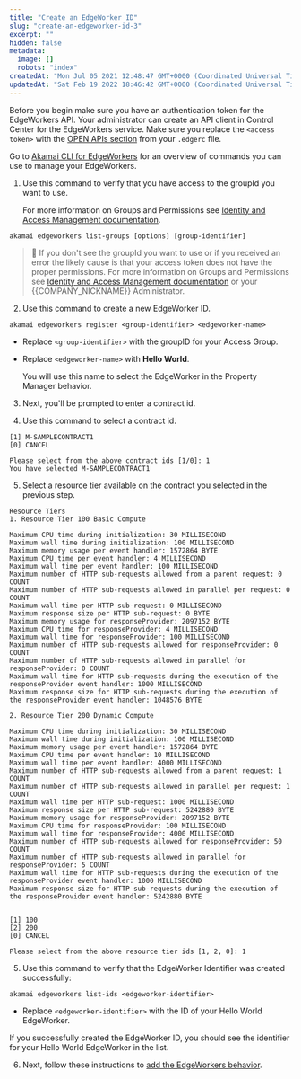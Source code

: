 ```yaml
---
title: "Create an EdgeWorker ID"
slug: "create-an-edgeworker-id-3"
excerpt: ""
hidden: false
metadata: 
  image: []
  robots: "index"
createdAt: "Mon Jul 05 2021 12:48:47 GMT+0000 (Coordinated Universal Time)"
updatedAt: "Sat Feb 19 2022 18:46:42 GMT+0000 (Coordinated Universal Time)"
---
```

Before you begin make sure you have an authentication token for the EdgeWorkers API. Your administrator can create an API client in Control Center for the EdgeWorkers service. Make sure you replace the `<access token>` with the <a href="https://techdocs.akamai.com/developer/docs/set-up-authentication-credentials">OPEN APIs section</a> from your `.edgerc` file.

Go to [Akamai CLI for EdgeWorkers](https://github.com/akamai/cli-edgeworkers) for an overview of commands you can use to manage your EdgeWorkers.

1. Use this command to verify that you have access to the groupId you want to use. 

   For more information on Groups and Permissions see [Identity and Access Management documentation](https://techdocs.akamai.com/iam/docs).

```shell
akamai edgeworkers list-groups [options] [group-identifier]
```

> 📘 If you don't see the groupId you want to use or if you received an error the likely cause is that your access token does not have the proper permissions. For more information on Groups and Permissions see [Identity and Access Management documentation](https://techdocs.akamai.com/iam/docs) or your {{COMPANY_NICKNAME}} Administrator.

2. Use this command to create a new EdgeWorker ID.

```shell
akamai edgeworkers register <group-identifier> <edgeworker-name>
```

- Replace `<group-identifier>`  with the groupID for your Access Group.

- Replace `<edgeworker-name>` with **Hello World**. 

    You will use this name to select the EdgeWorker in the Property Manager behavior.

3. Next, you'll be prompted to enter a contract id.

4. Use this command to select a contract id.

```shell
[1] M-SAMPLECONTRACT1
[0] CANCEL

Please select from the above contract ids [1/0]: 1
You have selected M-SAMPLECONTRACT1
```

5. Select a resource tier available on the contract you selected in the previous step.

```shell
Resource Tiers
1. Resource Tier 100 Basic Compute

Maximum CPU time during initialization: 30 MILLISECOND
Maximum wall time during initialization: 100 MILLISECOND
Maximum memory usage per event handler: 1572864 BYTE
Maximum CPU time per event handler: 4 MILLISECOND
Maximum wall time per event handler: 100 MILLISECOND
Maximum number of HTTP sub-requests allowed from a parent request: 0 COUNT
Maximum number of HTTP sub-requests allowed in parallel per request: 0 COUNT
Maximum wall time per HTTP sub-request: 0 MILLISECOND
Maximum response size per HTTP sub-request: 0 BYTE
Maximum memory usage for responseProvider: 2097152 BYTE
Maximum CPU time for responseProvider: 4 MILLISECOND
Maximum wall time for responseProvider: 100 MILLISECOND
Maximum number of HTTP sub-requests allowed for responseProvider: 0 COUNT
Maximum number of HTTP sub-requests allowed in parallel for responseProvider: 0 COUNT
Maximum wall time for HTTP sub-requests during the execution of the responseProvider event handler: 1000 MILLISECOND
Maximum response size for HTTP sub-requests during the execution of the responseProvider event handler: 1048576 BYTE

2. Resource Tier 200 Dynamic Compute

Maximum CPU time during initialization: 30 MILLISECOND
Maximum wall time during initialization: 100 MILLISECOND
Maximum memory usage per event handler: 1572864 BYTE
Maximum CPU time per event handler: 10 MILLISECOND
Maximum wall time per event handler: 4000 MILLISECOND
Maximum number of HTTP sub-requests allowed from a parent request: 1 COUNT
Maximum number of HTTP sub-requests allowed in parallel per request: 1 COUNT
Maximum wall time per HTTP sub-request: 1000 MILLISECOND
Maximum response size per HTTP sub-request: 5242880 BYTE
Maximum memory usage for responseProvider: 2097152 BYTE
Maximum CPU time for responseProvider: 100 MILLISECOND
Maximum wall time for responseProvider: 4000 MILLISECOND
Maximum number of HTTP sub-requests allowed for responseProvider: 50 COUNT
Maximum number of HTTP sub-requests allowed in parallel for responseProvider: 5 COUNT
Maximum wall time for HTTP sub-requests during the execution of the responseProvider event handler: 1000 MILLISECOND
Maximum response size for HTTP sub-requests during the execution of the responseProvider event handler: 5242880 BYTE


[1] 100
[2] 200
[0] CANCEL

Please select from the above resource tier ids [1, 2, 0]: 1
```

5. Use this command to verify that the EdgeWorker Identifier was created successfully:

```shell
akamai edgeworkers list-ids <edgeworker-identifier>
```

- Replace `<edgeworker-identifier>` with the ID of your Hello World EdgeWorker.  

If you successfully created the EdgeWorker ID, you should see the identifier for your Hello World EdgeWorker in the list. 

6. Next, follow these instructions to [add the EdgeWorkers behavior](add-the-edgeworkers-behavior-2.md).
